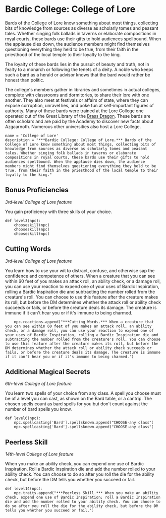 # Bardic College: College of Lore
Bards of the College of Lore know something about most things, collecting bits of knowledge from sources as diverse as scholarly tomes and peasant tales. Whether singing folk ballads in taverns or elaborate compositions in royal courts, these bards use their gifts to hold audiences spellbound. When the applause dies down, the audience members might find themselves questioning everything they held to be true, from their faith in the priesthood of the local temple to their loyalty to the king.

The loyalty of these bards lies in the pursuit of beauty and truth, not in fealty to a monarch or following the tenets of a deity. A noble who keeps such a bard as a herald or advisor knows that the bard would rather be honest than politic.

The college's members gather in libraries and sometimes in actual colleges, complete with classrooms and dormitories, to share their lore with one another. They also meet at festivals or affairs of state, where they can expose corruption, unravel lies, and poke fun at self-important figures of authority. Many of these bards were trained at the Lore College one operated out of the Great Library of the [Brass Dragon](../../Organizations/MilitantOrders/DraconicOrder/Brass.md). These bards are often scholars and are paid by the Academy to discover new facts about Azgaarnoth. Numerous other universities also host a Lore College.

```
name = 'College of Lore'
description = "***Bardic College: College of Lore.*** Bards of the College of Lore know something about most things, collecting bits of knowledge from sources as diverse as scholarly tomes and peasant tales. Whether singing folk ballads in taverns or elaborate compositions in royal courts, these bards use their gifts to hold audiences spellbound. When the applause dies down, the audience members might find themselves questioning everything they held to be true, from their faith in the priesthood of the local temple to their loyalty to the king."
```

## Bonus Proficiencies
*3rd-level College of Lore feature*

You gain proficiency with three skills of your choice.

```
def level3(npc):
    chooseskill(npc)
    chooseskill(npc)
    chooseskill(npc)
```

## Cutting Words
*3rd-level College of Lore feature*

You learn how to use your wit to distract, confuse, and otherwise sap the confidence and competence of others. When a creature that you can see within 60 feet of you makes an attack roll, an ability check, or a damage roll, you can use your reaction to expend one of your uses of Bardic Inspiration, rolling a Bardic Inspiration die and subtracting the number rolled from the creature's roll. You can choose to use this feature after the creature makes its roll, but before the DM determines whether the attack roll or ability check succeeds or fails, or before the creature deals its damage. The creature is immune if it can't hear you or if it's immune to being charmed.

```
    npc.reactions.append("***Cutting Words.*** When a creature that you can see within 60 feet of you makes an attack roll, an ability check, or a damage roll, you can use your reaction to expend one of your uses of Bardic Inspiration, rolling a Bardic Inspiration die and subtracting the number rolled from the creature's roll. You can choose to use this feature after the creature makes its roll, but before the DM determines whether the attack roll or ability check succeeds or fails, or before the creature deals its damage. The creature is immune if it can't hear you or if it's immune to being charmed.")
```

## Additional Magical Secrets
*6th-level College of Lore feature*

You learn two spells of your choice from any class. A spell you choose must be of a level you can cast, as shown on the Bard table, or a cantrip. The chosen spells count as bard spells for you but don't count against the number of bard spells you know.

```
def level6(npc):
    npc.spellcasting['Bard'].spellsknown.append("CHOOSE-any class")
    npc.spellcasting['Bard'].spellsknown.append("CHOOSE-any class")
```

## Peerless Skill
*14th-level College of Lore feature*

When you make an ability check, you can expend one use of Bardic Inspiration. Roll a Bardic Inspiration die and add the number rolled to your ability check. You can choose to do so after you roll the die for the ability check, but before the DM tells you whether you succeed or fail.

```
def level14(npc):
    npc.traits.append("***Peerless Skill.*** When you make an ability check, expend one use of Bardic Inspiration; roll a Bardic Inspiration die and add the number rolled to your ability check. You can choose to do so after you roll the die for the ability check, but before the DM tells you whether you succeed or fail.")
```
